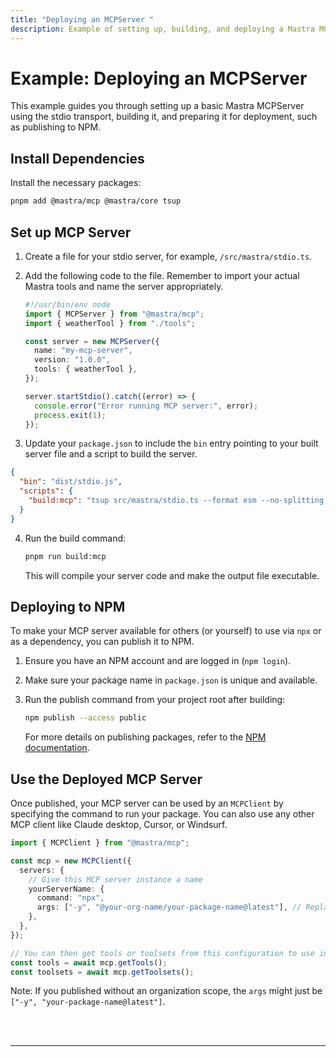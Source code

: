 ```yaml
---
title: "Deploying an MCPServer "
description: Example of setting up, building, and deploying a Mastra MCPServer using the stdio transport and publishing it to NPM.
---
```


# Example: Deploying an MCPServer

This example guides you through setting up a basic Mastra MCPServer using the stdio transport, building it, and preparing it for deployment, such as publishing to NPM.

## Install Dependencies

Install the necessary packages:

```bash
pnpm add @mastra/mcp @mastra/core tsup
```

## Set up MCP Server

1.  Create a file for your stdio server, for example, `/src/mastra/stdio.ts`.

2.  Add the following code to the file. Remember to import your actual Mastra tools and name the server appropriately.

    ```typescript filename="src/mastra/stdio.ts" copy
    #!/usr/bin/env node
    import { MCPServer } from "@mastra/mcp";
    import { weatherTool } from "./tools";

    const server = new MCPServer({
      name: "my-mcp-server",
      version: "1.0.0",
      tools: { weatherTool },
    });

    server.startStdio().catch((error) => {
      console.error("Error running MCP server:", error);
      process.exit(1);
    });
    ```

3.  Update your `package.json` to include the `bin` entry pointing to your built server file and a script to build the server.

```json filename="package.json" copy
{
  "bin": "dist/stdio.js",
  "scripts": {
    "build:mcp": "tsup src/mastra/stdio.ts --format esm --no-splitting --dts && chmod +x dist/stdio.js"
  }
}
```

4.  Run the build command:

    ```bash
    pnpm run build:mcp
    ```

    This will compile your server code and make the output file executable.

## Deploying to NPM

To make your MCP server available for others (or yourself) to use via `npx` or as a dependency, you can publish it to NPM.

1.  Ensure you have an NPM account and are logged in (`npm login`).
2.  Make sure your package name in `package.json` is unique and available.
3.  Run the publish command from your project root after building:

    ```bash
    npm publish --access public
    ```

    For more details on publishing packages, refer to the [NPM documentation](https://docs.npmjs.com/creating-and-publishing-scoped-public-packages).

## Use the Deployed MCP Server

Once published, your MCP server can be used by an `MCPClient` by specifying the command to run your package. You can also use any other MCP client like Claude desktop, Cursor, or Windsurf.

```typescript
import { MCPClient } from "@mastra/mcp";

const mcp = new MCPClient({
  servers: {
    // Give this MCP server instance a name
    yourServerName: {
      command: "npx",
      args: ["-y", "@your-org-name/your-package-name@latest"], // Replace with your package name
    },
  },
});

// You can then get tools or toolsets from this configuration to use in your agent
const tools = await mcp.getTools();
const toolsets = await mcp.getToolsets();
```

Note: If you published without an organization scope, the `args` might just be `["-y", "your-package-name@latest"]`.

<br />
<br />
<hr className="dark:border-[#404040] border-gray-300" />
<br />
<br />
